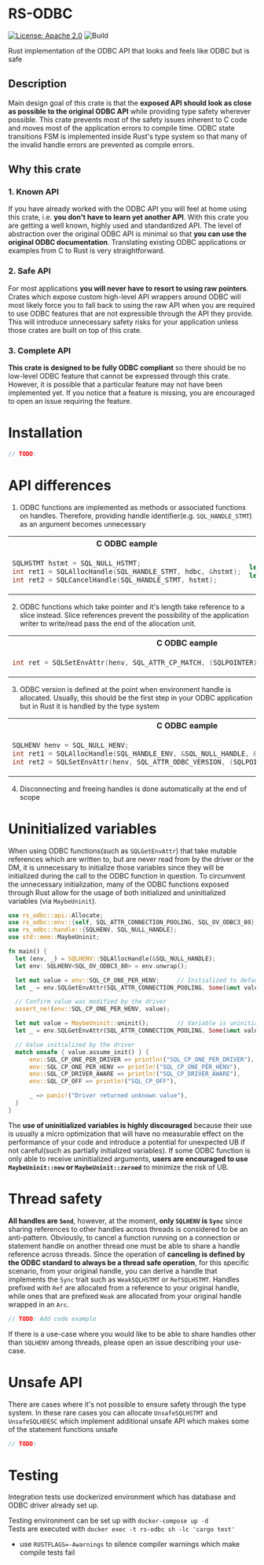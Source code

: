 # RS-ODBC

[![License: Apache 2.0](https://img.shields.io/badge/License-Apache%202.0-blue.svg)](https://github.com/mversic/rs-odbc/blob/master/LICENSE)
![Build](https://github.com/mversic/rs-odbc/actions/workflows/odbc-ci.yml/badge.svg)

Rust implementation of the ODBC API that looks and feels like ODBC but is safe

## Description

Main design goal of this crate is that the **exposed API should look as close as possible to the original ODBC API**
while providing type safety wherever possible. This crate prevents most of the safety issues inherent to C code
and moves most of the application errors to compile time. ODBC state transitions FSM is implemented inside Rust's
type system so that many of the invalid handle errors are prevented as compile errors.

## Why this crate

### 1. Known API
If you have already worked with the ODBC API you will feel at home using this crate, i.e. **you don't have
to learn yet another API**. With this crate you are getting a well known, highly used and standardized API.
The level of abstraction over the original ODBC API is minimal so that **you can use the original ODBC
documentation**. Translating existing ODBC applications or examples from C to Rust is very straightforward.

### 2. Safe API
For most applications **you will never have to resort to using raw pointers**. Crates which expose custom high-level
API wrappers around ODBC will most likely force you to fall back to using the raw API when you are required
to use ODBC features that are not expressible through the API they provide. This will introduce
unnecessary safety risks for your application unless those crates are built on top of this crate.

### 3. Complete API
**This crate is designed to be fully ODBC compliant** so there should be no low-level ODBC feature that cannot be
expressed through this crate. However, it is possible that a particular feature may not have been implemented
yet. If you notice that a feature is missing, you are encouraged to open an issue requiring the feature.

# Installation

```rust
// TODO:
```

# API differences

1. ODBC functions are implemented as methods or associated functions on handles. Therefore,
providing handle identifier(e.g. `SQL_HANDLE_STMT`) as an argument becomes unnecessary

<table>
<tr>
<th>C ODBC eample</th>
<th>Rust ODBC example</th>
</tr>
<tr>
<td>

```c
SQLHSTMT hstmt = SQL_NULL_HSTMT;
int ret1 = SQLAllocHandle(SQL_HANDLE_STMT, hdbc, &hstmt);
int ret2 = SQLCancelHandle(SQL_HANDLE_STMT, hstmt);
```
</td>
<td>

```rust
let (hstmt, ret1) SQLHSTMT::SQLAllocHandle(&hdbc);
let ret2 = hstmt.SQLCancelHandle();
```

</td>
</tr>
</table>

2. ODBC functions which take pointer and it's length take reference to a slice instead. Slice references
prevent the possibility of the application writer to write/read pass the end of the allocation unit.

<table>
<tr>
<th>C ODBC eample</th>
<th>Rust ODBC example</th>
</tr>
<tr>
<td>

```c
int ret = SQLSetEnvAttr(henv, SQL_ATTR_CP_MATCH, (SQLPOINTER) SQL_CP_RELAXED_MATCH, 0);
```
</td>
<td>

```rust
let ret = henv.SQLSetEnvAttr(SQL_ATTR_CP_MATCH, SQL_CP_RELAXED_MATCH);
```

</td>
</tr>
</table>

3. ODBC version is defined at the point when environment handle is allocated. Usually, this
should be the first step in your ODBC application but in Rust it is handled by the type system

<table>
<tr>
<th>C ODBC eample</th>
<th>Rust ODBC example</th>
</tr>
<tr>
<td>

```c
SQLHENV henv = SQL_NULL_HENV;
int ret1 = SQLAllocHandle(SQL_HANDLE_ENV, &SQL_NULL_HANDLE, &henv);
int ret2 = SQLSetEnvAttr(henv, SQL_ATTR_ODBC_VERSION, (SQLPOINTER) SQL_OV_ODBC3_80, 0);
```
</td>
<td>

```rust
let (env, ret1) = SQLHENV::<SQL_OV_ODBC3_80>::SQLAllocHandle(&SQL_NULL_HANDLE);
```

</td>
</tr>
</table>

4. Disconnecting and freeing handles is done automatically at the end of scope

# Uninitialized variables

When using ODBC functions(such as `SQLGetEnvAttr`) that take mutable references which are written to, but are never read from
by the driver or the DM, it is unnecessary to initialize those variables since they will be initialized during the call to the
ODBC function in question. To circumvent the unnecessary initialization, many of the ODBC functions exposed through Rust allow
for the usage of both initialized and uninitialized variables (via `MaybeUninit`).

```rust
use rs_odbc::api::Allocate;
use rs_odbc::env::{self, SQL_ATTR_CONNECTION_POOLING, SQL_OV_ODBC3_80};
use rs_odbc::handle::{SQLHENV, SQL_NULL_HANDLE};
use std::mem::MaybeUninit;

fn main() {
  let (env, _) = SQLHENV::SQLAllocHandle(&SQL_NULL_HANDLE);
  let env: SQLHENV<SQL_OV_ODBC3_80> = env.unwrap();

  let mut value = env::SQL_CP_ONE_PER_HENV;     // Initialized to default value
  let _ = env.SQLGetEnvAttr(SQL_ATTR_CONNECTION_POOLING, Some(&mut value), None);

  // Confirm value was modified by the driver
  assert_ne!(env::SQL_CP_ONE_PER_HENV, value);

  let mut value = MaybeUninit::uninit();        // Variable is uninitialized
  let _ = env.SQLGetEnvAttr(SQL_ATTR_CONNECTION_POOLING, Some(&mut value), None);

  // Value initialized by the driver
  match unsafe { value.assume_init() } {
      env::SQL_CP_ONE_PER_DRIVER => println!("SQL_CP_ONE_PER_DRIVER"),
      env::SQL_CP_ONE_PER_HENV => println!("SQL_CP_ONE_PER_HENV"),
      env::SQL_CP_DRIVER_AWARE => println!("SQL_CP_DRIVER_AWARE"),
      env::SQL_CP_OFF => println!("SQL_CP_OFF"),

      _ => panic!("Driver returned unknown value"),
  }
}
```

The **use of uninitialized variables is highly discouraged** because their use is usually a micro optimization that will have no measurable
effect on the performance of your code and introduce a potential for unexpected UB if not careful(such as partially initialized variables).
If some ODBC function is only able to receive uninitialized arguments, **users are encouraged to use `MaybeUninit::new` or `MaybeUninit::zeroed`**
to minimize the risk of UB.

# Thread safety

**All handles are `Send`**, however, at the moment, **only `SQLHENV` is `Sync`** since sharing references to other handles across threads is considered to be an anti-pattern.
Obviously, to cancel a function running on a connection or statement handle on another thread one must be able to share a handle reference across threads.
Since the operation of **canceling is defined by the ODBC standard to always be a thread safe operation**, for this specific scenario, from your original handle,
you can derive a handle that implements the `Sync` trait such as `WeakSQLHSTMT` or `RefSQLHSTMT`. Handles prefixed with `Ref` are allocated from a reference
to your original handle, while ones that are prefixed `Weak` are allocated from your original handle wrapped in an `Arc`.

```rust
// TODO: Add code example
```

If there is a use-case where you would like to be able to share handles other than `SQLHENV` among threads, please open an issue describing your use-case.


# Unsafe API

There are cases where it's not possible to ensure safety through the type system.  In these rare cases you can allocate `UnsafeSQLHSTMT` and `UnsafeSQLHDESC`
which implement additional unsafe API which makes some of the statement functions unsafe

```rust
// TODO:
```

# Testing

Integration tests use dockerized environment which has database and ODBC driver already set up.

Testing environment can be set up with `docker-compose up -d`<br/>
Tests are executed with `docker exec -t rs-odbc sh -lc 'cargo test'`

* use `RUSTFLAGS=-Awarnings` to silence compiler warnings which make compile tests fail
